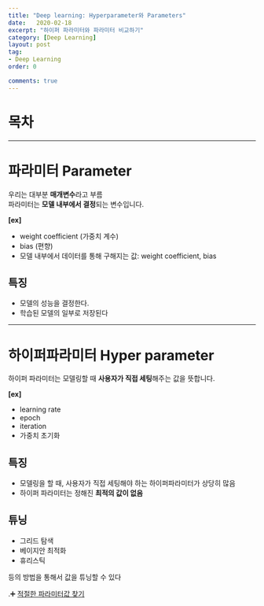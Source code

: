 ```yaml
---
title: "Deep learning: Hyperparameter와 Parameters"
date:   2020-02-18
excerpt: "하이퍼 파라미터와 파라미터 비교하기"
category: [Deep Learning]
layout: post
tag:
- Deep Learning
order: 0

comments: true
---
```



# 목차


---

# 파라미터 Parameter
우리는 대부분 **매개변수**라고 부름     
파라미터는 **모델 내부에서 결정**되는 변수입니다.     

**[ex]**     
* weight coefficient (가중치 계수)   
* bias (편향)      
* 모델 내부에서 데이터를 통해 구해지는 값: weight coefficient, bias   

## 특징
* 모델의 성능을 결정한다.    
* 학습된 모델의 일부로 저장된다    


---

# 하이퍼파라미터 Hyper parameter
하이퍼 파라미터는 모델링할 때 **사용자가 직접 세팅**해주는 값을 뜻합니다.   

**[ex]**      
* learning rate   
* epoch   
* iteration   
* 가중치 초기화   


## 특징
* 모델링을 할 때, 사용자가 직접 세팅해야 하는 하이퍼파라미터가 상당히 많음        
* 하이퍼 파라미터는 정해진 **최적의 값이 없음**            



## 튜닝
* 그리드 탐색   
* 베이지안 최적화    
* 휴리스틱    

등의 방법을 통해서 값을 튜닝할 수 있다


.➕ [적절한 파라미터값 찾기](https://yerimoh.github.io/DL5/#%EC%A0%81%EC%A0%88%ED%95%9C-%ED%95%98%EC%9D%B4%ED%8D%BC%ED%8C%8C%EB%9D%BC%EB%AF%B8%ED%84%B0-%EA%B0%92-%EC%B0%BE%EA%B8%B0)











































